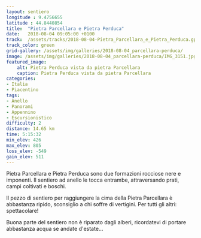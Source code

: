 ```yaml
---
layout: sentiero
longitude : 9.4756655
latitude : 44.8440854
title:  "Pietra Parcellara e Pietra Perduca"
date:   2018-08-04 09:05:00 +0100
track:  /assets/tracks/2018-08-04-Pietra_Parcellara_e_Pietra_Perduca.gpx
track_color: green
grid-gallery: /assets/img/galleries/2018-08-04_parcellara-perduca/
image: /assets/img/galleries/2018-08-04_parcellara-perduca/IMG_3151.jpg
featured_image:
    alt: Pietra Perduca vista da pietra Parcellara
    caption: Pietra Perduca vista da pietra Parcellara
categories:
- Italia
- Piacentino
tags:
- Anello
- Panorami
- Appennino
- Escursionistico
difficulty: 2
distance: 14.65 km
time: 5:15:32
min_elev: 426
max_elev: 805
loss_elev: -549
gain_elev: 511
---
```


Pietra Parcellara e Pietra Perduca sono due formazioni rocciose nere e imponenti. Il sentiero ad anello le tocca entrambe, attraversando prati, campi coltivati e boschi.

Il pezzo di sentiero per raggiungere la cima della Pietra Parcellara è abbastanza ripido, sconsiglio a chi soffre di vertigini. Per tutti gli altri: spettacolare!

Buona parte del sentiero non è riparato dagli alberi, ricordatevi di portare abbastanza acqua se andate d'estate...
